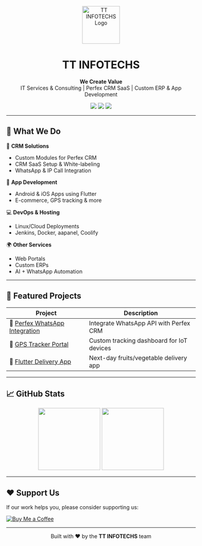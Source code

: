 <p align="center">
  <img src="https://ttinfotechs.com/assets/logo.png" height="100" alt="TT INFOTECHS Logo"/>
</p>

<h1 align="center">TT INFOTECHS</h1>

<p align="center">
  <strong>We Create Value</strong><br/>
  IT Services & Consulting | Perfex CRM SaaS | Custom ERP & App Development
</p>

<p align="center">
  <a href="https://ttinfotechs.com"><img src="https://img.shields.io/badge/Visit-Website-blue?style=for-the-badge&logo=google-chrome"></a>
  <a href="mailto:Trilochan@ttinfotechs.com"><img src="https://img.shields.io/badge/Email-Trilochan@ttinfotechs.com-purple?style=for-the-badge&logo=gmail"></a>
  <a href="https://www.linkedin.com/company/tt-infotechs-pvt-ltd/"><img src="https://img.shields.io/badge/LinkedIn-TT%20INFOTECHS-blue?style=for-the-badge&logo=linkedin"></a>
</p>

---

## 💼 What We Do

🔧 **CRM Solutions**
- Custom Modules for Perfex CRM
- CRM SaaS Setup & White-labeling
- WhatsApp & IP Call Integration

📱 **App Development**
- Android & iOS Apps using Flutter
- E-commerce, GPS tracking & more

💻 **DevOps & Hosting**
- Linux/Cloud Deployments
- Jenkins, Docker, aapanel, Coolify

🌍 **Other Services**
- Web Portals
- Custom ERPs
- AI + WhatsApp Automation

---

## 🚀 Featured Projects

| Project | Description |
|--------|-------------|
| 🔗 [Perfex WhatsApp Integration](https://github.com/ttinfotechs/perfex-whatsapp) | Integrate WhatsApp API with Perfex CRM |
| 🔗 [GPS Tracker Portal](https://github.com/ttinfotechs/gps-portal) | Custom tracking dashboard for IoT devices |
| 🔗 [Flutter Delivery App](https://github.com/ttinfotechs/ventaza-app) | Next-day fruits/vegetable delivery app |

---

## 📈 GitHub Stats

<p align="center">
  <img src="https://github-readme-stats.vercel.app/api?username=ttinfotechs&show_icons=true&theme=radical" height="165"/>
  <img src="https://github-readme-stats.vercel.app/api/top-langs/?username=ttinfotechs&layout=compact&theme=radical" height="165"/>
</p>

---

## ❤️ Support Us

If our work helps you, please consider supporting us:

[![Buy Me a Coffee](https://img.shields.io/badge/Buy%20Me%20a%20Coffee-Support%20Now-yellow?style=for-the-badge&logo=buy-me-a-coffee)](https://buymeacoffee.com/ttinfotechs)

---

<p align="center">Built with ❤️ by the <strong>TT INFOTECHS</strong> team</p>

